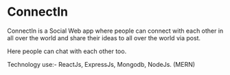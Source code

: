 # ConnectIn
ConnectIn is a Social Web app where people can connect with each other in all over the world and share
their ideas to all over the world via post.


Here  people can chat with each other too.



Technology use:- ReactJs, ExpressJs, Mongodb, NodeJs.  (MERN)
